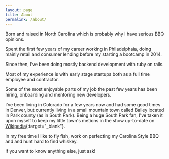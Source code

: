 ```yaml
---
layout: page
title: About
permalink: /about/
---
```

Born and raised in North Carolina which is probably why I have serious BBQ opinions.

Spent the first few years of my career working in Philadelphaia, doing mainly retail and consumer lending before my starting a bootcamp in 2014.

Since then, I’ve been doing mostly backend development with ruby on rails.

Most of my experience is with early stage startups both as a full time employee and contractor.

Some of the most enjoyable parts of my job the past few years has been hiring, onboarding and mentoring new developers.

I’ve been living in Colorado for a few years now and had some good times in Denver, but currently living in a small mountain town called Bailey located in Park county (as in South Park). Being a huge South Park fan, I've taken it upon myself to keep my little town's metions in the show up-to-date on [Wikipedia](https://en.wikipedia.org/wiki/Bailey,_Colorado#In_popular_culture){:target="_blank"}.

In my free time I like to fly fish, work on perfecting my Carolina Style BBQ and and hunt hard to find whiskey.

If you want to know anything else, just ask!
